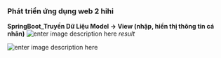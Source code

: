 ### **Phát triển ứng dụng web 2 hihi**

**SpringBoot_Truyền Dữ Liệu Model -> View (nhập, hiển thị thông tin cá nhân)**
![enter image description here](https://files.catbox.moe/1o7sfq.png)
*result*


![enter image description here](https://files.catbox.moe/46gf5f.png)
